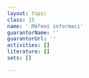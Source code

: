 ```yaml
---
layout: topic
class: 15
name: ' Měření informací'
guarantorName: ''
guarantorUrl: ''
activities: []
literature: []
sets: []

---
```

